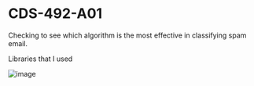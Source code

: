 # CDS-492-A01

Checking to see which algorithm is the most effective in classifying spam email.


Libraries that I used


![image](https://github.com/Sulu099/CDS-492-A01/assets/84434438/43788a8d-2da2-4fb5-a095-9099fb5bffa3)
